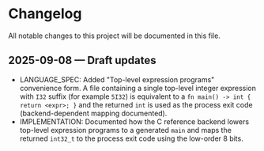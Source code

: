 # Changelog

All notable changes to this project will be documented in this file.

## 2025-09-08 — Draft updates

- LANGUAGE_SPEC: Added "Top-level expression programs" convenience form. A file containing a single top-level integer expression with `I32` suffix (for example `5I32`) is equivalent to a `fn main() -> int { return <expr>; }` and the returned `int` is used as the process exit code (backend-dependent mapping documented).
- IMPLEMENTATION: Documented how the C reference backend lowers top-level expression programs to a generated `main` and maps the returned `int32_t` to the process exit code using the low-order 8 bits.

